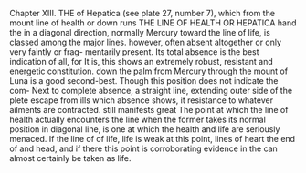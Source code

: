 Chapter XIII.
THE
of
Hepatica (see plate 27, number 7), which
from the mount
line of health or
down
runs
THE LINE OF HEALTH OR HEPATICA
hand
the
in a diagonal direction, normally
Mercury toward the
line of life, is classed
among
the major lines.
however, often absent altogether or only very faintly or frag-
mentarily present. Its total absence is the best indication of all, for
It
is,
this
shows an extremely robust, resistant and energetic constitution.
down the
palm from Mercury through the mount of Luna is
a good second-best. Though this position does not indicate the com-
Next
to complete absence, a straight line, extending
outer side of the
plete escape from ills which absence shows, it
resistance to whatever ailments are contracted.
still
manifests great
The
point at which the line of health actually encounters the line
when the former takes its normal position in diagonal line, is
one at which the health and life are seriously menaced. If the line of
of
life,
life is
weak
at this point,
lines of heart
the end of
and head,
and
if
there
this point
is
corroborating evidence in the
can almost certainly be taken as
life.
